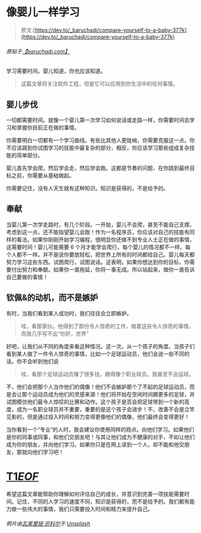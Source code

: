# 像婴儿一样学习

> 原文:[https://dev.to/_baruchadi/compare-yourself-to-a-baby-377k](https://dev.to/_baruchadi/compare-yourself-to-a-baby-377k)

###### [](#originally-posted-on-baruchadicom)*原贴于[【baruchadi.com】](http://www.baruchadi.com/self-improvement/goals/career/2019/04/21/compare-yourself-to-a-baby.html)*

学习需要时间。婴儿知道，你也应该知道。

> 这篇文章将关注软件工程，但是它可以应用到你生活中的任何事情。

## [](#baby-steps)婴儿步伐

一切都需要时间。就像一个婴儿第一次学习如何说话或走路一样，你需要时间去学习和掌握你目前正在做的事情。

你需要明白一切都有一个学习曲线。有些比其他人更陡峭，你需要克服这一点。你不应该跳到你试图学习的技能中最复杂的部分，相反，你应该学习那些组成复杂技能的简单部分。

婴儿首先学会爬，然后学会走，然后学会跑。这都是节奏的问题，在你跳到最终目标之前，你需要从基础做起。

你需要记住，没有人天生就有这种知识。知识是获得的，不是给予的。

## [](#dedication)奉献

当婴儿第一次学走路时，有几个阶段。一开始，婴儿不会爬，甚至不能自己支撑。考虑到这一点，还不能指望婴儿会跑！作为一名程序员，你应该对自己的技能有同样的看法。如果你刚刚开始学习编程，很明显你还做不到专业人士正在做的事情，这需要时间！婴儿可能需要 6 个月才能学会爬行，每个婴儿的情况都不一样。每个人都不一样。并不是说你要放轻松，把世界上所有的时间都给自己。婴儿每天都努力学习这些东西。试图爬行，试图说话。这表明，如果你想达到你的目标，你需要付出努力和奉献。如果你一直拖延，你将一事无成。所以站起来，做你一直告诉自己要做的事情！

## [](#admiration-amp-motivation-not-jealousy)钦佩&的动机，而不是嫉妒

有时，当我们看到某人成功时，我们往往会立即嫉妒。

> 哇，看那家伙。他得到了那份令人惊奇的工作，做着这些令人惊奇的事情，而我几乎写不出“你好，世界”

好吧，让我们从不同的角度来看这种情况。这一次，从一个孩子的角度。当孩子们看到某人做了一件令人惊奇的事情，比如一个足球运动员，他们会说一些不同的话。你不会听到他们说

> 哇，看那个足球运动员赚了很多钱，踢得像个职业球员。我甚至不会运球。

不，他们会把那个人当作他们的偶像！他们不会嫉妒那个了不起的足球运动员，而是会让那个运动员成为他们的灵感来源！他们将开始在空闲时间踢更多的足球，并试图模仿他们最令人惊叹的比赛和动作。这个孩子是否会把足球带到一个新的高度，成为一名职业球员并不重要，重要的是这个孩子会进步！不，改善不会是立竿见影的，但是通过投入时间和努力变得更像他们的偶像，他们最终会变得更好！

当你看到一个“专业”的人时，我会建议你使用同样的观点。向他们学习。如果他们是你的同事或同事，和他们交朋友吧！与其让他们成为不健康的对手，不如让他们成为你的朋友，并向他们学习。如果你只是在网上读到一个人，却不能和他交朋友，那就向他们学习吧！

# [T1*EOF*](#eof)

希望这篇文章能帮助你理解如何评估自己的成长，并意识到完善一项技能需要时间。记住，不同的人学习的速度不同，知识是获得的，而不是给予的。我们都有能力做一些伟大的事情，我们只需要投入时间和精力来提升自己。

###### [](#photo-by-valeria-zoncoll-on-unsplash)*照片由[瓦莱里娅·宗科尔](https://unsplash.com/photos/AVGc87j_vNA?utm_source=unsplash&utm_medium=referral&utm_content=creditCopyText)于 [Unsplash](https://unsplash.com/search/photos/baby?utm_source=unsplash&utm_medium=referral&utm_content=creditCopyText)*